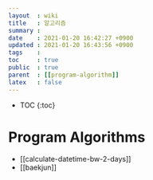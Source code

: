```yaml
---
layout  : wiki
title   : 알고리즘
summary : 
date    : 2021-01-20 16:42:27 +0900
updated : 2021-01-20 16:43:56 +0900
tags    : 
toc     : true
public  : true
parent  : [[program-algorithm]]
latex   : false
---
```

* TOC
{:toc}

# Program Algorithms
* [[calculate-datetime-bw-2-days]]
* [[baekjun]]
